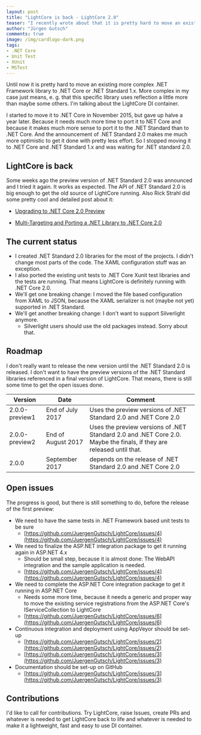```yaml
---
layout: post
title: "LightCore is back - LightCore 2.0"
teaser: "I recently wrote about that it is pretty hard to move an existing more complex .NET Framework library to .NET Core or .NET Standard 1.x. More complex in this case just means, that this library uses reflection a little more than maybe some others. I'm talking about the LightCore IoC container. Some weeks ago the preview version of .NET Standard 2.0 was announced and I tried it again."
author: "Jürgen Gutsch"
comments: true
image: /img/cardlogo-dark.png
tags: 
- .NET Core
- Unit Test
- XUnit
- MSTest
---
```


Until now it is pretty hard to move an existing more complex .NET Framework library to .NET Core or .NET Standard 1.x. More complex in my case just means, e. g. that this specific library uses reflection a little more than maybe some others. I'm talking about the LightCore DI container. 

I started to move it to .NET Core in November 2015, but gave up halve a year later. Because it needs much more time to port it to NET Core and because it makes much more sense to port it to the .NET Standard than to .NET Core. And the announcement of .NET Standard 2.0 makes me much more optimistic to get it done with pretty less effort. So I stopped moving it to .NET Core and .NET Standard 1.x and was waiting for .NET standard 2.0.

## LightCore is back

Some weeks ago the preview version of .NET Standard 2.0 was announced and I tried it again. It works as expected. The API of .NET Standard 2.0 is big enough to get the old source of LightCore running. Also Rick Strahl did some pretty cool and detailed post about it:

* [Upgrading to .NET Core 2.0 Preview](https://weblog.west-wind.com/posts/2017/May/15/Upgrading-to-NET-Core-20-Preview)

* [Multi-Targeting and Porting a .NET Library to .NET Core 2.0](https://weblog.west-wind.com/posts/2017/Jun/22/MultiTargeting-and-Porting-a-NET-Library-to-NET-Core-20)

## The current status

* I created .NET Standard 2.0 libraries for the most of the projects. I didn't change most parts of the code. The XAML configuration stuff was an exception. 
* I also ported the existing unit tests to .NET Core Xunit test libraries and the tests are running. That means LightCore is definitely running with .NET Core 2.0.
* We'll get one breaking change: I moved the file based configuration from XAML to JSON, because the XAML serializer is not (maybe not yet) supported in .NET Standard.
* We'll get another breaking change: I don't want to support Silverlight anymore.
  - Silverlight users should use the old packages instead. Sorry about that.

## Roadmap

I don't really want to release the new version until the .NET Standard 2.0 is released. I don't want to have the preview versions of the .NET Standard libraries referenced in a final version of LightCore. That means, there is still some time to get the open issues done.

| Version        | Date               | Comment                                  |
| -------------- | ------------------ | ---------------------------------------- |
| 2.0.0-preview1 | End of July 2017   | Uses the preview versions of .NET Standard 2.0 and .NET Core 2.0 |
| 2.0.0-preview2 | End of August 2017 | Uses the preview versions of .NET Standard 2.0 and .NET Core 2.0. Maybe the finals, if they are released until that. |
| 2.0.0          | September 2017     | depends on the release of .NET Standard 2.0 and .NET Core 2.0 |

## Open issues

The progress is good, but there is still something to do, before the release of the first preview:

* We need to have the same tests in .NET Framework based unit tests to be sure
  * [https://github.com/JuergenGutsch/LightCore/issues/4](https://github.com/JuergenGutsch/LightCore/issues/4)
* We need to finalize the ASP.NET integration package to get it running again in ASP.NET 4.x
  * Should be small step, because it is almost done: The WebAPI integration and the sample application is needed.
  * [https://github.com/JuergenGutsch/LightCore/issues/4](https://github.com/JuergenGutsch/LightCore/issues/4)
* We need to complete the ASP.NET Core integration package to get it running in ASP.NET Core
  * Needs some more time, because it needs a generic and proper way to move the existing service registrations from the ASP.NET Core's IServiceCollection to LightCore
  * [https://github.com/JuergenGutsch/LightCore/issues/6](https://github.com/JuergenGutsch/LightCore/issues/6)
* Continuous integration and deployment using AppVeyor should be set-up
  * [https://github.com/JuergenGutsch/LightCore/issues/2](https://github.com/JuergenGutsch/LightCore/issues/2)
  * [https://github.com/JuergenGutsch/LightCore/issues/3](https://github.com/JuergenGutsch/LightCore/issues/3)
* Documentation should be set-up on GitHub
  * [https://github.com/JuergenGutsch/LightCore/issues/3](https://github.com/JuergenGutsch/LightCore/issues/3)

## Contributions

I'd like to call for contributions. Try LightCore, raise Issues, create PRs and whatever is needed to get LightCore back to life and whatever is needed to make it a lightweight, fast and easy to use DI container.